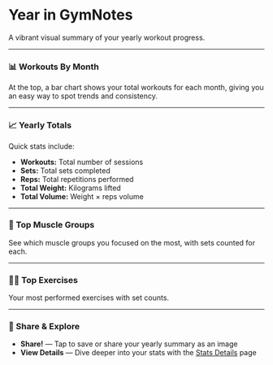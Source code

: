 # Year in GymNotes

A vibrant visual summary of your yearly workout progress.

---

### 📊 Workouts By Month

At the top, a bar chart shows your total workouts for each month, giving you an easy way to spot trends and consistency.

---

### 📈 Yearly Totals

Quick stats include:

- **Workouts:** Total number of sessions
- **Sets:** Total sets completed
- **Reps:** Total repetitions performed
- **Total Weight:** Kilograms lifted
- **Total Volume:** Weight × reps volume

---

### 💪 Top Muscle Groups

See which muscle groups you focused on the most, with sets counted for each.

---

### 🏋️‍♂️ Top Exercises

Your most performed exercises with set counts.

---

### 🔄 Share & Explore

- **Share!** — Tap to save or share your yearly summary as an image
- **View Details** — Dive deeper into your stats with the [Stats Details](/pages/stats/details) page
